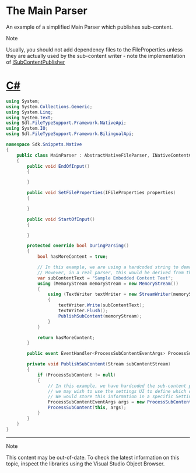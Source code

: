 The Main Parser
==
An example of a simplified Main Parser which publishes sub-content. 

>[!NOTE]
>
>Usually, you should not add dependency files to the FileProperties unless they are actually used by the sub-content writer - note the implementation of [ISubContentPublisher](../../api/filetypesupport/Sdl.FileTypeSupport.Framework.NativeApi.ISubContentPublisher.yml)

# [C#](#tab/tabid-1)
```cs
using System;
using System.Collections.Generic;
using System.Linq;
using System.Text;
using Sdl.FileTypeSupport.Framework.NativeApi;
using System.IO;
using Sdl.FileTypeSupport.Framework.BilingualApi;

namespace Sdk.Snippets.Native
{
    public class MainParser : AbstractNativeFileParser, INativeContentCycleAware, ISubContentPublisher
    {
        public void EndOfInput()
        {

        }

        public void SetFileProperties(IFileProperties properties)
        {

        }

        public void StartOfInput()
        {

        }

        protected override bool DuringParsing()
        {
            bool hasMoreContent = true;

            // In this example, we are using a hardcoded string to demonstrate the sub-content
            // However, in a real parser, this would be derived from the parsing implementation
            var subContentText = "Sample Embedded Content Text";
            using (MemoryStream memoryStream = new MemoryStream())
            {
                using (TextWriter textWriter = new StreamWriter(memoryStream))
                {
                    textWriter.Write(subContentText);
                    textWriter.Flush();
                    PublishSubContent(memoryStream);
                }
            }

            return hasMoreContent;
        }

        public event EventHandler<ProcessSubContentEventArgs> ProcessSubContent;

        private void PublishSubContent(Stream subContentStream)
        {
            if (ProcessSubContent != null)
            {
                // In this example, we have hardcoded the sub-content processor ID, however, in a real filter
                // we may wish to use the settings UI to define which of the available processors to use.
                // We would store this information in a specific Settings Object.
                ProcessSubContentEventArgs args = new ProcessSubContentEventArgs("Simple Text Embedded Content 1.0.0.0", subContentStream);
                ProcessSubContent(this, args);
            }
        }
    }
}
```
***

>[!NOTE]
>
> This content may be out-of-date. To check the latest information on this topic, inspect the libraries using the Visual Studio Object Browser.